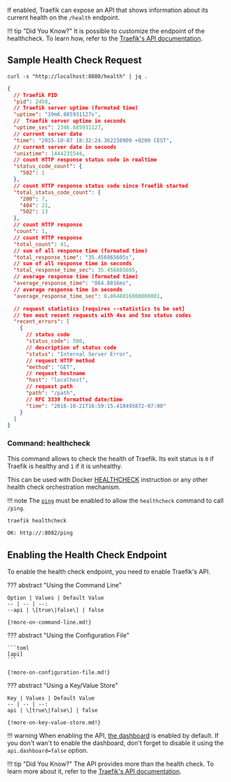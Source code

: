 If enabled, Traefik can expose an API that shows information about its current health on the `/health` endpoint.

!!! tip "Did You Know?"
    It is possible to customize the endpoint of the healthcheck. To learn how, refer to the [Traefik's API documentation](/advanced/api.md).

## Sample Health Check Request

```shell
curl -s "http://localhost:8080/health" | jq .
```

```json
{
  // Traefik PID
  "pid": 2458,
  // Traefik server uptime (formated time)
  "uptime": "39m6.885931127s",
  //  Traefik server uptime in seconds
  "uptime_sec": 2346.885931127,
  // current server date
  "time": "2015-10-07 18:32:24.362238909 +0200 CEST",
  // current server date in seconds
  "unixtime": 1444235544,
  // count HTTP response status code in realtime
  "status_code_count": {
    "502": 1
  },
  // count HTTP response status code since Traefik started
  "total_status_code_count": {
    "200": 7,
    "404": 21,
    "502": 13
  },
  // count HTTP response
  "count": 1,
  // count HTTP response
  "total_count": 41,
  // sum of all response time (formated time)
  "total_response_time": "35.456865605s",
  // sum of all response time in seconds
  "total_response_time_sec": 35.456865605,
  // average response time (formated time)
  "average_response_time": "864.8016ms",
  // average response time in seconds
  "average_response_time_sec": 0.8648016000000001,

  // request statistics [requires --statistics to be set]
  // ten most recent requests with 4xx and 5xx status codes
  "recent_errors": [
    {
      // status code
      "status_code": 500,
      // description of status code
      "status": "Internal Server Error",
      // request HTTP method
      "method": "GET",
      // request hostname
      "host": "localhost",
      // request path
      "path": "/path",
      // RFC 3339 formatted date/time
      "time": "2016-10-21T16:59:15.418495872-07:00"
    }
  ]
}
```

### Command: healthcheck

This command allows to check the health of Traefik. Its exit status is `0` if Traefik is healthy and `1` if it is unhealthy.

This can be used with Docker [HEALTHCHECK](https://docs.docker.com/engine/reference/builder/#healthcheck) instruction or any other health check orchestration mechanism.

!!! note
    The [`ping`](/configuration/ping) must be enabled to allow the `healthcheck` command to call `/ping`.

```bash
traefik healthcheck
```
```bash
OK: http://:8082/ping
```


## Enabling the Health Check Endpoint

To enable the health check endpoint, you need to enable Traefik's API.

??? abstract "Using the Command Line"

    Option | Values | Default Value 
    -- | -- | --:
    --api | \[true\|false\] | false 
    
    {!more-on-command-line.md!}

??? abstract "Using the Configuration File"

    ```toml
    [api] 
    ```
    
    {!more-on-configuration-file.md!}

??? abstract "Using a Key/Value Store"

    Key | Values | Default Value
    -- | -- | --:
    api | \[true\|false\] | false
    
    {!more-on-key-value-store.md!}
    
!!! warning
    When enabling the API, [the dashboard](/configuration/dashboard/) is enabled by default. 
    If you don't wan't to enable the dashboard, don't forget to disable it using the `api.dashboard=false` option.

!!! tip "Did You Know?"
    The API provides more than the health check. To learn more about it, refer to the [Traefik's API documentation](/advanced/api.md).